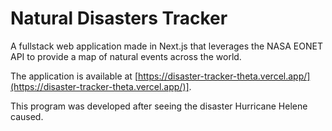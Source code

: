 # Natural Disasters Tracker

A fullstack web application made in Next.js that leverages the NASA EONET API to provide a map of natural events across the world.

The application is available at [https://disaster-tracker-theta.vercel.app/](https://disaster-tracker-theta.vercel.app/)].


This program was developed after seeing the disaster Hurricane Helene caused.
